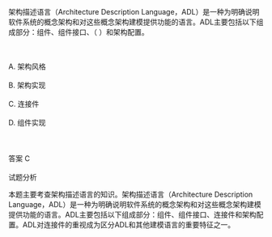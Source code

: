 <div class="detail lh2"><p>
架构描述语言（Architecture Description Language，ADL）是一种为明确说明软件系统的概念架构和对这些概念架构建模提供功能的语言。ADL主要包括以下组成部分：组件、组件接口、（  ）和架构配置。</p><br/><br/>A. 架构风格<br/><br/>B. 架构实现<br/><br/>C. 连接件<br/><br/>D. 组件实现<br/><br/><br/><br/>答案 C<br/><br/>试题分析<br/><p></p><p>
本题主要考查架构描述语言的知识。架构描述语言（Architecture Description Language，ADL）是一种为明确说明软件系统的概念架构和对这些概念架构建模提供功能的语言。ADL主要包括以下组成部分：组件、组件接口、连接件和架构配置。ADL对连接件的重视成为区分ADL和其他建模语言的重要特征之一。</p></div>